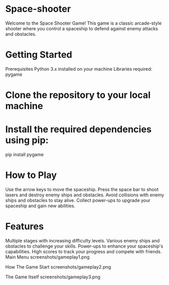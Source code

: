 # Space-shooter
Welcome to the Space Shooter Game! This game is a classic arcade-style shooter where you control a spaceship to defend against enemy attacks and obstacles.
# Getting Started
Prerequisites
Python 3.x installed on your machine
Libraries required: pygame

# Clone the repository to your local machine
 
# Install the required dependencies using pip:
pip install pygame

# How to Play

Use the arrow keys to move the spaceship.
Press the space bar to shoot lasers and destroy enemy ships and obstacles.
Avoid collisions with enemy ships and obstacles to stay alive.
Collect power-ups to upgrade your spaceship and gain new abilities.

# Features

Multiple stages with increasing difficulty levels.
Various enemy ships and obstacles to challenge your skills.
Power-ups to enhance your spaceship's capabilities.
High scores to track your progress and compete with friends.
Main Menu
screenshots/gameplay1.png

How The Game Start
screenshots/gameplay2.png

The Game Itself
screenshots/gameplay3.png
